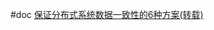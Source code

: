 

#doc
[保证分布式系统数据一致性的6种方案(转载)](https://www.cnblogs.com/lzyGod/p/5558474.html)

























